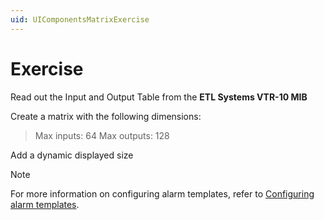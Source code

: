 ```yaml
---
uid: UIComponentsMatrixExercise
---
```


# Exercise

Read out the Input and Output Table from the **ETL Systems VTR-10 MIB**

Create a matrix with the following dimensions:
>Max inputs: 64
>Max outputs: 128

Add a dynamic displayed size







> [!NOTE]
> For more information on configuring alarm templates, refer to [Configuring alarm templates](xref:Configuring_alarm_templates).

